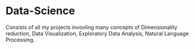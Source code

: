 # Data-Science
Consists of all my projects invovling many concepts of Dimensionality reduction, Data Visualization,
Exploratory Data Analysis, Natural Language Processing.

